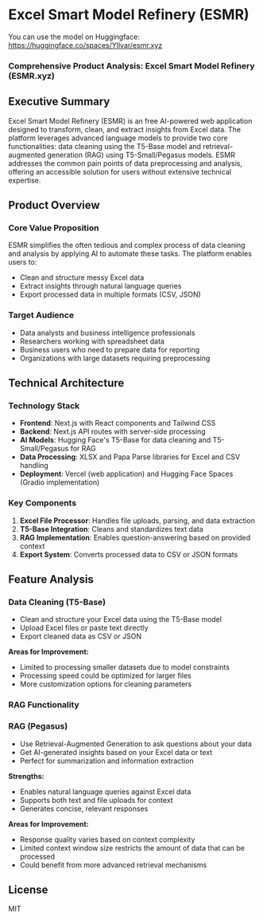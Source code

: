 # Excel Smart Model Refinery (ESMR)

You can use the model on Huggingface: https://huggingface.co/spaces/Yllvar/esmr.xyz

### Comprehensive Product Analysis: Excel Smart Model Refinery (ESMR.xyz)

## Executive Summary

Excel Smart Model Refinery (ESMR) is an free AI-powered web application designed to transform, clean, and extract insights from Excel data. The platform leverages advanced language models to provide two core functionalities: data cleaning using the T5-Base model and retrieval-augmented generation (RAG) using T5-Small/Pegasus models. ESMR addresses the common pain points of data preprocessing and analysis, offering an accessible solution for users without extensive technical expertise.

## Product Overview

### Core Value Proposition

ESMR simplifies the often tedious and complex process of data cleaning and analysis by applying AI to automate these tasks. The platform enables users to:

- Clean and structure messy Excel data
- Extract insights through natural language queries
- Export processed data in multiple formats (CSV, JSON)


### Target Audience

- Data analysts and business intelligence professionals
- Researchers working with spreadsheet data
- Business users who need to prepare data for reporting
- Organizations with large datasets requiring preprocessing


## Technical Architecture

### Technology Stack

- **Frontend**: Next.js with React components and Tailwind CSS
- **Backend**: Next.js API routes with server-side processing
- **AI Models**: Hugging Face's T5-Base for data cleaning and T5-Small/Pegasus for RAG
- **Data Processing**: XLSX and Papa Parse libraries for Excel and CSV handling
- **Deployment**: Vercel (web application) and Hugging Face Spaces (Gradio implementation)


### Key Components

1. **Excel File Processor**: Handles file uploads, parsing, and data extraction
2. **T5-Base Integration**: Cleans and standardizes text data
3. **RAG Implementation**: Enables question-answering based on provided context
4. **Export System**: Converts processed data to CSV or JSON formats


## Feature Analysis

### Data Cleaning (T5-Base)
- Clean and structure your Excel data using the T5-Base model
- Upload Excel files or paste text directly
- Export cleaned data as CSV or JSON

**Areas for Improvement:**

- Limited to processing smaller datasets due to model constraints
- Processing speed could be optimized for larger files
- More customization options for cleaning parameters


### RAG Functionality

### RAG (Pegasus)
- Use Retrieval-Augmented Generation to ask questions about your data
- Get AI-generated insights based on your Excel data or text
- Perfect for summarization and information extraction


**Strengths:**

- Enables natural language queries against Excel data
- Supports both text and file uploads for context
- Generates concise, relevant responses

**Areas for Improvement:**

- Response quality varies based on context complexity
- Limited context window size restricts the amount of data that can be processed
- Could benefit from more advanced retrieval mechanisms
  
## License
MIT
